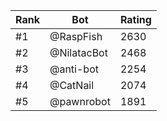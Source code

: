 Rank|Bot|Rating
---|---|---
#1|@RaspFish|2630
#2|@NilatacBot|2468
#3|@anti-bot|2254
#4|@CatNail|2074
#5|@pawnrobot|1891
